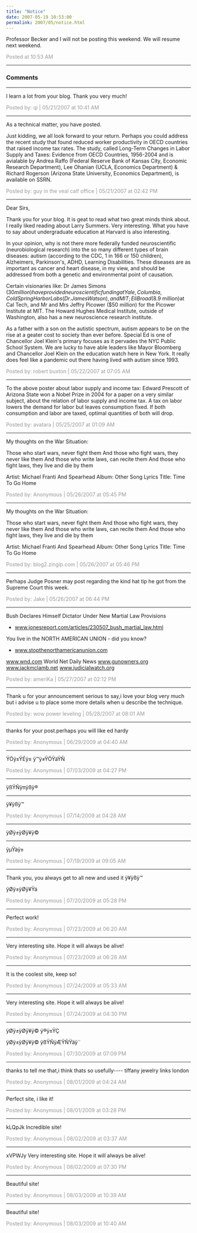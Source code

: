 ```yaml
---
title: "Notice"
date: 2007-05-19 10:53:00
permalink: 2007/05/notice.html
---
```

Professor Becker and I will not be posting this weekend. We will resume next weekend.

<span style="color:#999">Posted at 10:53 AM</span>

<!-- more -->

---

### Comments

---

I learn a lot from your blog. Thank you very much!

<span style="color:#999">Posted by: qi | 05/21/2007 at 10:41 AM</span>

---

As a technical matter, you have posted.  

Just kidding, we all look forward to your return.  Perhaps you could address the recent study that found reduced worker productivity in OECD countries that raised income tax rates.  The study, called Long-Term Changes in Labor Supply and Taxes: Evidence from OECD Countries, 1956-2004 and is avialable by Andrea Raffo (Federal Reserve Bank of Kansas City, Economic Research Department), Lee Ohanian (UCLA, Economics Department) & Richard Rogerson (Arizona State University, Economics Department), is available on SSRN.

<span style="color:#999">Posted by: guy in the veal calf office | 05/21/2007 at 02:42 PM</span>

---

Dear Sirs,

Thank you for your blog. It is geat to read what two great minds think about. I really liked reading about Larry Summers. Very interesting. What you have to say about undergraduate education at Harvard is also interesting.

In your opinion, why is not there more federally funded neuroscientific (neurobiological research) into the so many different types of brain diseases: autism (according to the CDC, 1 in 166 or 150 children), Alzheimers, Parkinson's, ADHD, Learning Disabilities. These diseases are as important as cancer and heart disease, in my view, and should be addressed from both a genetic and environmental point of causation.

Certain visionaries like: Dr James Simons ($30 million) have provided neuroscientific funding at Yale, Columbia, Cold Spring Harbor Labs (Dr. James Watson), and MIT; Eli Broad ($8.9 million)at Cal Tech, and Mr and Mrs Jeffry Picower ($50 million) for the Picower Institute at MIT. The Howard Hughes Medical Institute, outside of Washington, also has a new neuroscience research institute.

As a father with a son on the autistic spectrum, autism appears to be on the rise at a geater cost to society than ever before. Special Ed is one of Chancellor Joel Klein's primary focuses as it pervades the NYC Public School System. We are lucky to have able leaders like Mayor Bloomberg and Chancellor Joel Klein on the education watch here in New York. It really does feel like a pandemic out there having lived with autism since 1993.

<span style="color:#999">Posted by: robert buxton | 05/22/2007 at 07:05 AM</span>

---

To the above poster about labor supply and income tax:  Edward Prescott of Arizona State won a Nobel Prize in 2004 for a paper on a very similar subject, about the relation of labor supply and income tax.  A tax on labor lowers the demand for labor but leaves consumption fixed.  If both consumption and labor are taxed, optimal quantities of both will drop.

<span style="color:#999">Posted by: avatara | 05/25/2007 at 01:09 AM</span>

---

My thoughts on the War Situation:

Those who start wars, never fight them
And those who fight wars, they never like them
And those who write laws, can recite them
And those who fight laws, they live and die by them

Artist: Michael Franti And Spearhead
Album: Other Song Lyrics
Title: Time To Go Home

<span style="color:#999">Posted by: Anonymous | 05/26/2007 at 05:45 PM</span>

---

My thoughts on the War Situation:

Those who start wars, never fight them
And those who fight wars, they never like them
And those who write laws, can recite them
And those who fight laws, they live and die by them

Artist: Michael Franti And Spearhead
Album: Other Song Lyrics
Title: Time To Go Home

<span style="color:#999">Posted by: blog2.zingip.com | 05/26/2007 at 05:46 PM</span>

---

Perhaps Judge Posner may post regarding the kind hat tip he got from the Supreme Court this week.

<span style="color:#999">Posted by: Jake | 05/26/2007 at 06:44 PM</span>

---


Bush Declares Himself Dictator Under New Martial Law Provisions 
 - www.jonesreport.com/articles/230507_bush_martial_law.html

You live in the NORTH AMERICAN UNION - did you know?
 - www.stopthenorthamericanunion.com

www.wnd.com  World Net Daily News
www.gunowners.org
www.jackmclamb.net
www.judicialwatch.org

<span style="color:#999">Posted by: ameriKa | 05/27/2007 at 02:12 PM</span>

---

Thank u for your announcement
serious to say,i love your blog very much
but i advise u to place some more details when u describe the technique.

<span style="color:#999">Posted by: wow power leveling | 05/28/2007 at 08:01 AM</span>

---


thanks for your post.perhaps you will like ed hardy

<span style="color:#999">Posted by: Anonymous | 06/29/2009 at 04:40 AM</span>

---

ŸÖÿ±ŸÉÿ≤ ÿ™ÿ≠ŸÖŸäŸÑ

<span style="color:#999">Posted by: Anonymous | 07/03/2009 at 04:27 PM</span>

---

ÿßŸÑÿπÿßÿ®
___
ÿ¥ÿßÿ™

<span style="color:#999">Posted by: Anonymous | 07/14/2009 at 04:28 AM</span>

---

ÿØÿ±ÿØÿ¥ÿ©
___
ÿµŸàÿ±

<span style="color:#999">Posted by: Anonymous | 07/19/2009 at 09:05 AM</span>

---

Thank you, you always get to all new and used it 
ÿ¥ÿßÿ™ 

ÿØÿ±ÿØÿ¥Ÿá

<span style="color:#999">Posted by: Anonymous | 07/20/2009 at 05:28 PM</span>

---

Perfect work!

<span style="color:#999">Posted by: Anonymous | 07/23/2009 at 06:20 AM</span>

---

Very interesting site. Hope it will always be alive!

<span style="color:#999">Posted by: Anonymous | 07/23/2009 at 06:28 AM</span>

---

It is the coolest site, keep so!

<span style="color:#999">Posted by: Anonymous | 07/24/2009 at 05:33 AM</span>

---

Very interesting site. Hope it will always be alive!

<span style="color:#999">Posted by: Anonymous | 07/24/2009 at 04:30 PM</span>

---

ÿØÿ±ÿØÿ¥ÿ© ÿ®ÿ±ŸÇ 


ÿØÿ±ÿØÿ¥ÿ© ÿßŸÑÿÆŸÑŸäÿ¨

<span style="color:#999">Posted by: Anonymous | 07/30/2009 at 07:09 PM</span>

---

thanks to tell me that,i think thats so usefully----
tiffany jewelry 
links london

<span style="color:#999">Posted by: Anonymous | 08/01/2009 at 04:24 AM</span>

---

Perfect site, i like it!

<span style="color:#999">Posted by: Anonymous | 08/01/2009 at 03:28 PM</span>

---

kLQpJk Incredible site!

<span style="color:#999">Posted by: Anonymous | 08/02/2009 at 03:37 AM</span>

---

xVPWJy Very interesting site. Hope it will always be alive!

<span style="color:#999">Posted by: Anonymous | 08/02/2009 at 07:30 PM</span>

---

Beautiful site!

<span style="color:#999">Posted by: Anonymous | 08/03/2009 at 10:39 AM</span>

---

Beautiful site!

<span style="color:#999">Posted by: Anonymous | 08/03/2009 at 10:40 AM</span>